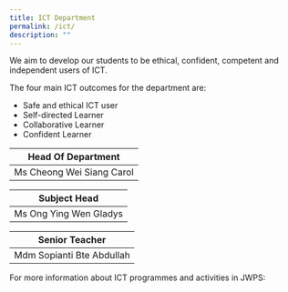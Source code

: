 ```yaml
---
title: ICT Department
permalink: /ict/
description: ""
---
```

We aim to develop our students to be ethical, confident, competent and independent users of ICT.  
  
The four main ICT outcomes for the department are:  

*   Safe and ethical ICT user
*   Self-directed Learner
*   Collaborative Learner
*   Confident Learner



| Head Of Department |
| --- |
| Ms Cheong Wei Siang Carol |<br>


 
| Subject Head |
| --- |
| Ms Ong Ying Wen Gladys  |<br>



| Senior Teacher |
| --- |
| Mdm Sopianti Bte Abdullah

For more information about ICT programmes and activities in JWPS:

